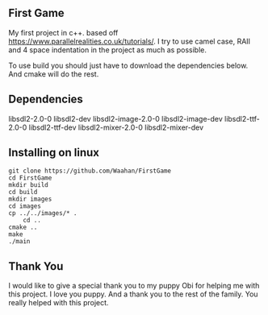 First Game
----------

My first project in c++. based off https://www.parallelrealities.co.uk/tutorials/. I try to use camel case, RAII and 4 space indentation in the project as much as possible. 

To use build you should just have to download the dependencies below. And cmake will do the rest.

Dependencies
------------

libsdl2-2.0-0
libsdl2-dev
libsdl2-image-2.0-0
libsdl2-image-dev
libsdl2-ttf-2.0-0
libsdl2-ttf-dev
libsdl2-mixer-2.0-0
libsdl2-mixer-dev

Installing on linux
-------------------

	git clone https://github.com/Waahan/FirstGame
	cd FirstGame
	mkdir build
	cd build
	mkdir images
	cd images
	cp ../../images/* .
        cd ..
	cmake ..
	make
	./main

Thank You
---------

I would like to give a special thank you to my puppy Obi for helping me with this project. I love you puppy. And a thank you to the rest of the family. You really helped with this project.
